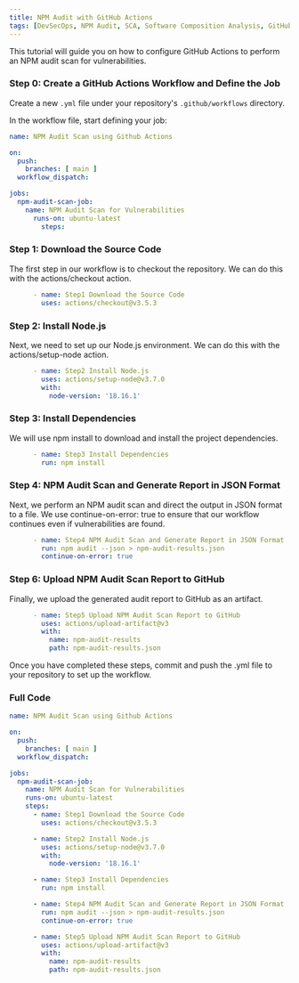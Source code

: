 ```yaml
---
title: NPM Audit with GitHub Actions
tags: [DevSecOps, NPM Audit, SCA, Software Composition Analysis, GitHub Actions, GitHub,Node.js, JavaScript, NPM]
---
```


This tutorial will guide you on how to configure GitHub Actions to perform an NPM audit scan for vulnerabilities.

### Step 0: Create a GitHub Actions Workflow and Define the Job

Create a new `.yml` file under your repository's `.github/workflows` directory.

In the workflow file, start defining your job:

```yaml
name: NPM Audit Scan using Github Actions

on:
  push:
    branches: [ main ]
  workflow_dispatch:

jobs:
  npm-audit-scan-job:
    name: NPM Audit Scan for Vulnerabilities
      runs-on: ubuntu-latest
        steps:
```

### Step 1: Download the Source Code

The first step in our workflow is to checkout the repository. We can do this with the actions/checkout action.

```yml
      - name: Step1 Download the Source Code
        uses: actions/checkout@v3.5.3
```

### Step 2: Install Node.js

Next, we need to set up our Node.js environment. We can do this with the actions/setup-node action.

```yml
      - name: Step2 Install Node.js
        uses: actions/setup-node@v3.7.0
        with:
          node-version: '18.16.1'
```

### Step 3: Install Dependencies

We will use npm install to download and install the project dependencies.

```yml
      - name: Step3 Install Dependencies
        run: npm install
```

### Step 4: NPM Audit Scan and Generate Report in JSON Format
Next, we perform an NPM audit scan and direct the output in JSON format to a file. We use continue-on-error: true to ensure that our workflow continues even if vulnerabilities are found.

```yml
      - name: Step4 NPM Audit Scan and Generate Report in JSON Format
        run: npm audit --json > npm-audit-results.json
        continue-on-error: true
```

### Step 6: Upload NPM Audit Scan Report to GitHub

Finally, we upload the generated audit report to GitHub as an artifact.

```yml
      - name: Step5 Upload NPM Audit Scan Report to GitHub
        uses: actions/upload-artifact@v3
        with:
          name: npm-audit-results
          path: npm-audit-results.json
```

Once you have completed these steps, commit and push the .yml file to your repository to set up the workflow.

### Full Code

```yml
name: NPM Audit Scan using Github Actions

on:
  push:
    branches: [ main ]
  workflow_dispatch:

jobs:
  npm-audit-scan-job:
    name: NPM Audit Scan for Vulnerabilities
    runs-on: ubuntu-latest
    steps:
      - name: Step1 Download the Source Code
        uses: actions/checkout@v3.5.3

      - name: Step2 Install Node.js
        uses: actions/setup-node@v3.7.0
        with:
          node-version: '18.16.1'

      - name: Step3 Install Dependencies
        run: npm install

      - name: Step4 NPM Audit Scan and Generate Report in JSON Format
        run: npm audit --json > npm-audit-results.json
        continue-on-error: true

      - name: Step5 Upload NPM Audit Scan Report to GitHub
        uses: actions/upload-artifact@v3
        with:
          name: npm-audit-results
          path: npm-audit-results.json
```